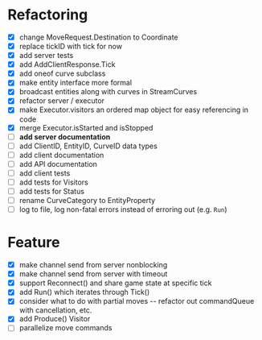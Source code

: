 # Refactoring

* [x] change MoveRequest.Destination to Coordinate
* [x] replace tickID with tick for now
* [x] add server tests
* [x] add AddClientResponse.Tick
* [x] add oneof curve subclass
* [x] make entity interface more formal
* [x] broadcast entities along with curves in StreamCurves
* [x] refactor server / executor
* [x] make Executor.visitors an ordered map object for easy referencing in code
* [x] merge Executor.isStarted and isStopped
* [ ] **add server documentation**
* [ ] add ClientID, EntityID, CurveID data types
* [ ] add client documentation
* [ ] add API documentation
* [ ] add client tests
* [ ] add tests for Visitors
* [ ] add tests for Status
* [ ] rename CurveCategory to EntityProperty
* [ ] log to file, log non-fatal errors instead of erroring out (e.g. `Run`)

# Feature
* [x] make channel send from server nonblocking
* [x] make channel send from server with timeout
* [x] support Reconnect() and share game state at specific tick
* [x] add Run() which iterates through Tick()
* [x] consider what to do with partial moves -- refactor out commandQueue with cancellation, etc.
* [x] add Produce() Visitor
* [ ] parallelize move commands
